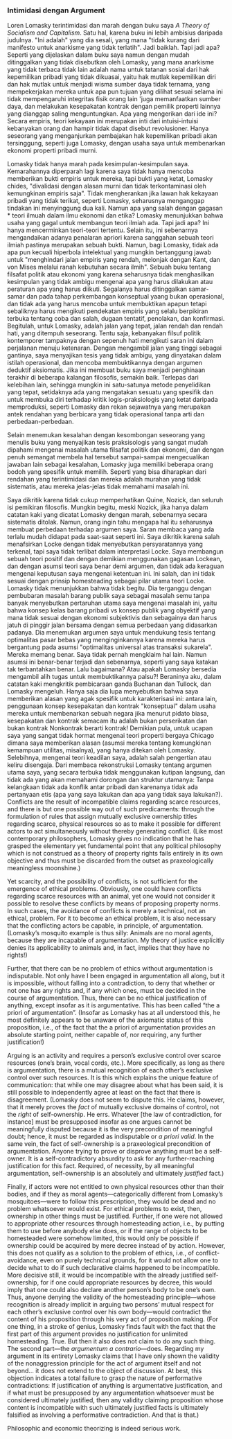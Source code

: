 ### Intimidasi dengan Argument

[^0]: Balasan ke Loren Lomasky,  “The Argument From Mere Argument”", *Liberty* (September 1989).

Loren Lomasky terintimidasi dan marah dengan buku saya  *A Theory of Socialism and Capitalism*. Satu hal, karena buku ini lebih ambisius daripada judulnya. "Ini adalah" yang dia sesali, yang mana "tidak kurang dari manifesto untuk anarkisme yang tidak terlatih". Jadi baiklah. Tapi jadi apa? Seperti yang dijelaskan dalam buku saya namun dengan mudah ditinggalkan yang tidak disebutkan oleh Lomasky, yang mana anarkisme yang tidak terbaca tidak lain adalah nama untuk tatanan sosial dari hak kepemilikan pribadi yang tidak dikuasai, yaitu hak mutlak kepemilikan diri dan hak mutlak untuk menjadi wisma sumber daya tidak ternama, yang mempekerjakan mereka untuk apa pun tujuan yang dilihat sesuai selama ini tidak mempengaruhi integritas fisik orang lain 'juga memanfaatkan sumber daya, dan melakukan kesepakatan kontrak dengan pemilik properti lainnya yang dianggap saling menguntungkan. Apa yang mengerikan dari ide ini? Secara empiris, teori kekayaan ini merupakan inti dari intuisi-intuisi kebanyakan orang dan hampir tidak dapat disebut revolusioner. Hanya seseorang yang menganjurkan pembajakan hak kepemilikan pribadi akan tersinggung, seperti juga Lomasky, dengan usaha saya untuk membenarkan ekonomi properti pribadi murni.

Lomasky tidak hanya marah pada kesimpulan-kesimpulan saya. Kemarahannya diperparah lagi karena saya tidak hanya mencoba memberikan bukti empiris untuk mereka, tapi bukti yang ketat, Lomasky chides, "divalidasi dengan alasan murni dan tidak terkontaminasi oleh kemungkinan empiris saja". Tidak mengherankan jika lawan hak kekayaan pribadi yang tidak terikat, seperti Lomasky, seharusnya menganggap tindakan ini menyinggung dua kali. Namun apa yang salah dengan gagasan * teori ilmuah dalam ilmu ekonomi dan etika? Lomasky menunjukkan bahwa usaha yang gagal untuk membangun teori ilmiah ada. Tapi jadi apa? Ini hanya mencerminkan teori-teori tertentu. Selain itu, ini sebenarnya mengandaikan adanya penalaran apriori karena sanggahan sebuah teori ilmiah pastinya merupakan sebuah bukti. Namun, bagi Lomasky, tidak ada apa pun kecuali hiperbola intelektual yang mungkin bertanggung jawab untuk "menghindari jalan empiris yang rendah, melonjak dengan Kant, dan von Mises melalui ranah kebutuhan secara ilmih". Sebuah buku tentang filsafat politik atau ekonomi yang karena seharusnya tidak menghasilkan kesimpulan yang tidak ambigu mengenai apa yang harus dilakukan atau peraturan apa yang harus diikuti. Segalanya harus ditinggalkan samar-samar dan pada tahap perkembangan konseptual yaang bukan operasional, dan tidak ada yang harus mencoba untuk membuktikan apapun tetapi sebaliknya harus mengikuti pendekatan empiris yang selalu berpikiran terbuka tentang coba dan salah, dugaan tentatif, penolakan, dan konfirmasi. Begitulah, untuk Lomasky, adalah jalan yang tepat, jalan rendah dan rendah hati, yang ditempuh seseorang. Tentu saja, kebanyakan filsuf politik kontemporer tampaknya dengan sepenuh hati mengikuti saran ini dalam perjalanan menuju ketenaran. Dengan mengambil jalan yang tinggi sebagai gantinya, saya menyajikan tesis yang tidak ambigu, yang dinyatakan dalam istilah operasional, dan mencoba membuktikannya dengan argumen deduktif aksiomatis. Jika ini membuat buku saya menjadi penghinaan terakhir di beberapa kalangan filosofis, semakin baik. Terlepas dari kelebihan lain, sehingga mungkin ini satu-satunya metode penyelidikan yang tepat, setidaknya ada yang mengatakan sesuatu yang spesifik dan untuk membuka diri terhadap kritik logis-praksiologis yang ketat daripada memproduksi, seperti Lomasky dan rekan sejawatnya yang merupakan antek rendahan yang berbicara yang tidak operasional tanpa arti dan perbedaan-perbedaan.

Selain menemukan kesalahan dengan kesombongan seseorang yang menulis buku yang menyajikan tesis praksisologis yang sangat mudah dipahami mengenai masalah utama filsafat politik dan ekonomi, dan dengan penuh semangat membela hal tersebut sampai-sampai mengecualikan jawaban lain sebagai kesalahan, Lomasky juga memiliki beberapa orang bodoh yang spesifik untuk memilih. Seperti yang bisa diharapkan dari rendahan yang terintimidasi dan mereka adalah murahan yang tidak sistematis, atau mereka jelas-jelas tidak memahami masalah ini.

Saya dikritik karena tidak cukup memperhatikan Quine, Nozick, dan seluruh isi pemikiran filosofis. Mungkin begitu, meski Nozick, jika hanya dalam catatan kaki yang dicatat Lomasky dengan marah, sebenarnya secara sistematis ditolak. Namun, orang ingin tahu mengapa hal itu seharusnya membuat perbedaan terhadap argumen saya. Saran membaca yang ada terlalu mudah didapat pada saat-saat seperti ini. Saya dikritik karena salah menafsirkan Locke dengan tidak menyebutkan persyaratannya yang terkenal, tapi saya tidak terlibat dalam interpretasi Locke. Saya membangun sebuah teori positif dan dengan demikian menggunakan gagasan Lockean, dan dengan asumsi teori saya benar demi argumen, dan tidak ada keraguan mengenai keputusan saya mengenai ketentuan ini. Ini salah, dan ini tidak sesuai dengan prinsip homesteading sebagai pilar utama teori Locke. Lomasky tidak menunjukkan bahwa tidak begitu. Dia terganggu dengan pembubaran masalah barang publik saya sebagai masalah semu tanpa banyak menyebutkan pertaruhan utama saya mengenai masalah ini, yaitu bahwa konsep kelas barang pribadi vs konsep publik yang obyektif yang mana tidak sesuai dengan ekonomi subjektivis dan sebagainya dan harus jatuh di pinggir jalan bersama dengan semua perbedaan yang didasarkan padanya. Dia menemukan argumen saya untuk mendukung tesis tentang optimalitas pasar bebas yang menginginkannya karena mereka harus bergantung pada asumsi "optimalitas universal atas transaksi sukarela". Mereka memang benar. Saya tidak pernah mengklaim hal lain. Namun asumsi ini benar-benar terjadi dan sebenarnya, seperti yang saya katakan tak terbantahkan benar. Lalu bagaimana? Atau apakah Lomasky bersedia mengambil alih tugas untuk membuktikannya palsu?! Beraninya aku, dalam catatan kaki mengkritik pembicaraan ganda Buchanan dan Tullock, dan Lomasky mengeluh. Hanya saja dia lupa menyebutkan bahwa saya memberikan alasan yang agak spesifik untuk karakterisasi ini: antara lain, penggunaan konsep kesepakatan dan kontrak "konseptual" dalam usaha mereka untuk membenarkan sebuah negara jika menurut pidato biasa, kesepakatan dan kontrak semacam itu adalah bukan perserikatan dan bukan kontrak Nonkontrak berarti kontrak! Demikian pula, untuk ucapan saya yang sangat tidak hormat mengenai teori properti bergaya Chicago dimana saya memberikan alasan (asumsi mereka tentang kemungkinan kemampuan utilitas, misalnya), yang hanya ditekan oleh Lomasky. Selebihnya, mengenai teori keadilan saya, adalah salah pengertian atau keliru disengaja. Dari membaca rekonstruksi Lomasky tentang argumen utama saya, yang secara terbuka tidak menggunakan kutipan langsung, dan tidak ada yang akan memahami dorongan dan struktur utamanya: Tanpa kelangkaan tidak ada konflik antar pribadi dan karenanya tidak ada pertanyaan etis (apa yang saya lakukan dan apa yang tidak saya lakukan?). Conflicts are the result of incompatible claims regarding scarce resources, and there is but one possible way out of such predicaments: through the formulation of rules that assign mutually exclusive ownership titles regarding scarce, physical resources so as to make it possible for different actors to act simultaneously without thereby generating conflict. (Like most contemporary philosophers, Lomasky gives no indication that he has grasped the elementary yet fundamental point that any political philosophy which is not construed as a theory of property rights fails entirely in its own objective and thus must be discarded from the outset as praxeologically meaningless moonshine.)

Yet scarcity, and the possibility of conflicts, is not sufficient for the emergence of ethical problems. Obviously, one could have conflicts regarding scarce resources with an animal, yet one would not consider it possible to resolve these conflicts by means of proposing property norms. In such cases, the avoidance of conflicts is merely a technical, not an ethical, problem. For it to become an ethical problem, it is also necessary that the conflicting actors be capable, in principle, of argumentation. (Lomasky’s mosquito example is thus silly: Animals are no moral agents, because they are incapable of argumentation. My theory of justice explicitly denies its applicability to animals and, in fact, implies that they have no rights!)

Further, that there can be no problem of ethics without argumentation is indisputable. Not only have I been engaged in argumentation all along, but it is impossible, without falling into a contradiction, to deny that whether or not one has any rights and, if any which ones, must be decided in the course of argumentation. Thus, there can be no ethical justification of anything, except insofar as it is argumentative. This has been called “the a priori of argumentation”. (Insofar as Lomasky has at all understood this, he most definitely appears to be unaware of the axiomatic status of this proposition, i.e., of the fact that the a priori of argumentation provides an absolute starting point, neither capable of, nor requiring, any further justification!)

Arguing is an activity and requires a person’s exclusive control over scarce resources (one’s brain, vocal cords, etc.). More specifically, as long as there is argumentation, there is a mutual recognition of each other’s exclusive control over such resources. It is this which explains the unique feature of communication: that while one may disagree about what has been said, it is still possible to independently agree at least on the fact that there is disagreement. (Lomasky does not seem to dispute this. He claims, however, that it merely proves the *fact* of mutually exclusive domains of control, not the *right* of self-ownership. He errs. Whatever [the law of contradiction, for instance] must be presupposed insofar as one argues cannot be meaningfully disputed because it is the very precondition of meaningful doubt; hence, it must be regarded as indisputable or *a priori valid*. In the same vein, the fact of self-ownership is a praxeological precondition of argumentation. Anyone trying to prove or disprove anything must be a self-owner. It is a self-contradictory absurdity to ask for any further-reaching justification for this fact. Required, of necessity, by all meaningful argumentation, self-ownership is an absolutely and ultimately *justified* fact.)

Finally, if actors were not entitled to own physical resources other than their bodies, and if they as moral agents—categorically different from Lomasky’s mosquitoes—were to follow this prescription, they would be dead and no problem whatsoever would exist. For ethical problems to exist, then, ownership in other things must be justified. Further, if one were not allowed to appropriate other resources through homesteading action, i.e., by putting them to use before anybody else does, or if the range of objects to be homesteaded were somehow limited, this would only be possible if ownership could be acquired by mere decree instead of by action. However, this does not qualify as a solution to the problem of ethics, i.e., of conflict-avoidance, even on purely technical grounds, for it would not allow one to decide what to do if such declarative claims happened to be incompatible. More decisive still, it would be incompatible with the already justified self-ownership, for if one could appropriate resources by decree, this would imply that one could also declare another person’s body to be one’s own. Thus, anyone denying the validity of the homesteading principle—whose recognition is already implicit in arguing two persons’ mutual respect for each other’s exclusive control over his own body—would contradict the content of his proposition through his very act of proposition making. (For one thing, in a stroke of genius, Lomasky finds fault with the fact that the first part of this argument provides no justification for unlimited homesteading. True. But then it also does not claim to do any such thing. The second part—the *argumentum a contrario*—does. Regarding my argument in its entirety Lomasky claims that I have only shown the validity of the nonaggression principle for the act of argument itself and not beyond... it does not extend to the object of discussion. At best, this objection indicates a total failure to grasp the nature of performative contradictions: If justification of anything is argumentative justification, and if what must be presupposed by any argumentation whatsoever must be considered ultimately justified, then any validity claiming proposition whose content is incompatible with such ultimately justified facts is ultimately falsified as involving a performative contradiction. And that is that.)

Philosophic and economic theorizing is indeed serious work.
